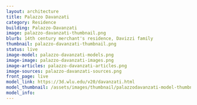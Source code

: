 ```yaml
---
layout: architecture
title: Palazzo Davanzati
category: Residence
building: Palazzo-Davanzati
image: palazzo-davanzati-thumbnail.png
blurb: 14th century merchant's residence, Davizzi family
thumbnail: palazzo-davanzati-thumbnail.png
status: live
image-model: palazzo-davanzati-models.png
image-image: palazzo-davanzati-images.png
image-articles: palazzo-davanzati-articles.png
image-sources: palazzo-davanzati-sources.png
front_page: live
model_link: https://3d.wlu.edu/v20/davanzati.html
model_thumbnail: /assets/images/thumbnail/palazzodavanzati-model-thumbnail.png
model_info: 
---
```


